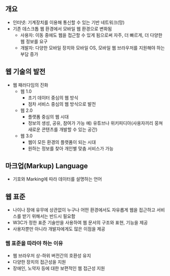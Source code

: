 ## 개요

* 인터넷: 기계장치를 이용해 통신할 수 있는 기반 네트워크(망)
* 기존 데스크톱 웹 환경에서 모바일 웹 환경으로 변화됨
  * 사용자: 이동 중에도 웹을 접근할 수 있게 됨으로써 자주, 더 빠르게, 더 다양한 웹 정보를 요구
  * 개발자: 다양한 모바일 장치와 모바일 OS, 모바일 웹 브라우저를 지원해야 하는 부담 증가

## 웹 기술의 발전

* 웹 패러다임의 진화
  * 웹 1.0
    * 초기 데이터 중심의 웹 방식
    * 점차 서비스 중심의 웹 방식으로 발전
  * 웹 2.0
    * 플랫폼 중심의 웹 시대
    * 정보의 생성, 공유, 참여가 가능
      예) 유튜브나 위키피디아(사용자끼리 뭉쳐 새로운 콘텐츠를 개발할 수 있는 공간)
  * 웹 3.0
    * 웹이 모든 환경의 플랫폼이 되는 시대
    * 원하는 정보를 찾아 개인별 맞춤 서비스가 가능

## 마크업(Markup) Language

* 기호와 Marking에 따라 데이터를 설명하는 언어

## 웹 표준

* 나이나 장애 유무에 상관없이 누구나 어떤 환경에서도 자유롭게 웹을 접근하고 서비스를 받기 위해서는 반드시 필요함
* W3C가 정한 표준 기술만을 사용하여 웹 문서의 구조와 표현, 기능을 제공
* 사용자뿐만 아니라 개발자에게도 많은 이점을 제공

### 웹 표준을 따라야 하는 이유

* 웹 브라우저 상-하위 버전간의 호환성 유지
* 다양한 장치의 접근성을 지원
* 장애인, 노약자 등에 대한 보편적인 웹 접근성 지원